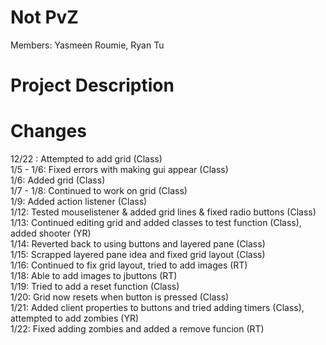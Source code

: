 Not PvZ
================
Members: Yasmeen Roumie, Ryan Tu

Project Description
======

Changes 
======
12/22 : Attempted to add grid (Class) <br>
1/5 - 1/6: Fixed errors with making gui appear (Class) <br>
1/6: Added grid (Class) <br>
1/7 - 1/8: Continued to work on grid (Class) <br>
1/9: Added action listener (Class) <br>
1/12: Tested mouselistener & added grid lines & fixed radio buttons (Class) <br>
1/13: Continued editing grid and added classes to test function (Class), added shooter (YR) <br>
1/14: Reverted back to using buttons and layered pane (Class) <br>
1/15: Scrapped layered pane idea and fixed grid layout (Class) <br>
1/16: Continued to fix grid layout, tried to add images (RT) <br>
1/18: Able to add images to jbuttons (RT) <br>
1/19: Tried to add a reset function (Class) <br>
1/20: Grid now resets when button is pressed (Class) <br>
1/21: Added client properties to buttons and tried adding timers (Class), attempted to add zombies (YR) <br>
1/22: Fixed adding zombies and added a remove funcion (RT)
